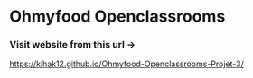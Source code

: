 # Ohmyfood Openclassrooms

### Visit website from this url ->

https://kihak12.github.io/Ohmyfood-Openclassrooms-Projet-3/